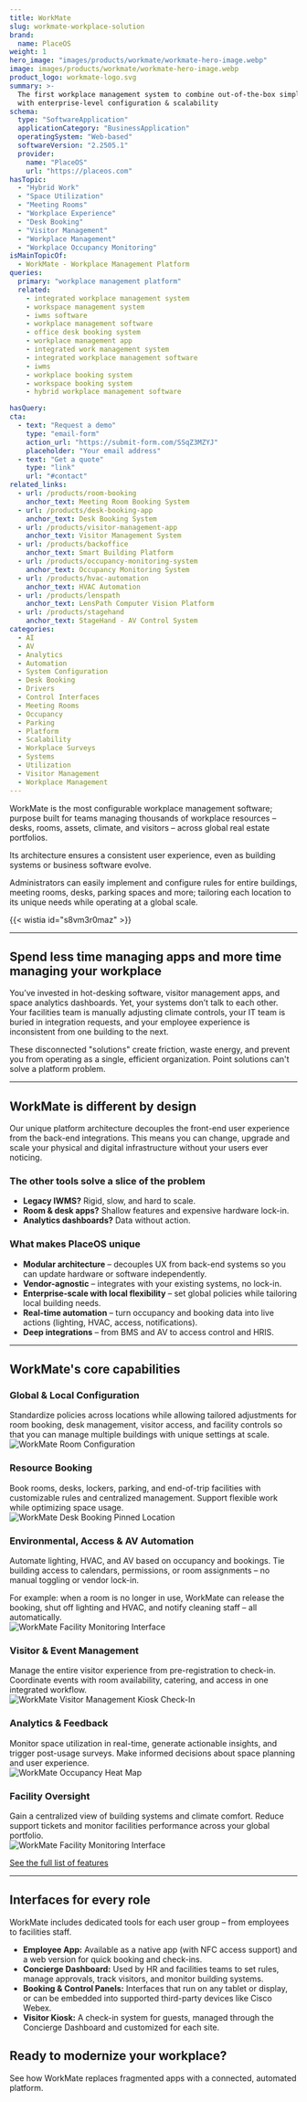 ```yaml
---
title: WorkMate
slug: workmate-workplace-solution
brand:
  name: PlaceOS
weight: 1
hero_image: "images/products/workmate/workmate-hero-image.webp"
image: images/products/workmate/workmate-hero-image.webp
product_logo: workmate-logo.svg
summary: >-
  The first workplace management system to combine out-of-the-box simplicity
  with enterprise-level configuration & scalability
schema:
  type: "SoftwareApplication"
  applicationCategory: "BusinessApplication"
  operatingSystem: "Web-based"
  softwareVersion: "2.2505.1"
  provider:
    name: "PlaceOS"
    url: "https://placeos.com"
hasTopic:
  - "Hybrid Work"
  - "Space Utilization"
  - "Meeting Rooms"
  - "Workplace Experience"
  - "Desk Booking"
  - "Visitor Management"
  - "Workplace Management"
  - "Workplace Occupancy Monitoring"
isMainTopicOf:
  - WorkMate - Workplace Management Platform
queries:
  primary: "workplace management platform"
  related:
    - integrated workplace management system
    - workspace management system
    - iwms software
    - workplace management software
    - office desk booking system
    - workplace management app
    - integrated work management system
    - integrated workplace management software
    - iwms
    - workplace booking system
    - workspace booking system
    - hybrid workplace management software

hasQuery:
cta:
  - text: "Request a demo"
    type: "email-form"  
    action_url: "https://submit-form.com/SSqZ3MZYJ"  
    placeholder: "Your email address"
  - text: "Get a quote"
    type: "link"
    url: "#contact" 
related_links:
  - url: /products/room-booking
    anchor_text: Meeting Room Booking System
  - url: /products/desk-booking-app
    anchor_text: Desk Booking System
  - url: /products/visitor-management-app
    anchor_text: Visitor Management System
  - url: /products/backoffice
    anchor_text: Smart Building Platform
  - url: /products/occupancy-monitoring-system
    anchor_text: Occupancy Monitoring System
  - url: /products/hvac-automation
    anchor_text: HVAC Automation
  - url: /products/lenspath
    anchor_text: LensPath Computer Vision Platform
  - url: /products/stagehand
    anchor_text: StageHand - AV Control System
categories:
  - AI
  - AV
  - Analytics
  - Automation
  - System Configuration
  - Desk Booking
  - Drivers
  - Control Interfaces
  - Meeting Rooms
  - Occupancy
  - Parking
  - Platform
  - Scalability
  - Workplace Surveys
  - Systems
  - Utilization
  - Visitor Management
  - Workplace Management
---
```

WorkMate is the most configurable workplace management software; purpose built for teams managing thousands of workplace resources – desks, rooms, assets, climate, and visitors – across global real estate portfolios. 

Its architecture ensures a consistent user experience, even as building systems or business software evolve. 

Administrators can easily implement and configure rules for entire buildings, meeting rooms, desks, parking spaces and more; tailoring each location to its unique needs while operating at a global scale.

{{< wistia id="s8vm3r0maz" >}}

---

## Spend less time managing apps and more time managing your workplace

You’ve invested in hot-desking software, visitor management apps, and space analytics dashboards. Yet, your systems don’t talk to each other. Your facilities team is manually adjusting climate controls, your IT team is buried in integration requests, and your employee experience is inconsistent from one building to the next.

These disconnected "solutions" create friction, waste energy, and prevent you from operating as a single, efficient organization. Point solutions can't solve a platform problem.

---
## WorkMate is different by design

Our unique platform architecture decouples the front-end user experience from the back-end integrations. This means you can change, upgrade and scale your physical and digital infrastructure without your users ever noticing.

### The other tools solve a slice of the problem
- **Legacy IWMS?** Rigid, slow, and hard to scale.  
- **Room & desk apps?** Shallow features and expensive hardware lock-in.  
- **Analytics dashboards?** Data without action.

### What makes PlaceOS unique

- **Modular architecture** – decouples UX from back-end systems so you can update hardware or software independently.  
- **Vendor-agnostic** – integrates with your existing systems, no lock-in.  
- **Enterprise-scale with local flexibility** – set global policies while tailoring local building needs.  
- **Real-time automation** – turn occupancy and booking data into live actions (lighting, HVAC, access, notifications).  
- **Deep integrations** – from BMS and AV to access control and HRIS.  

---
## WorkMate's core capabilities

### Global & Local Configuration
Standardize policies across locations while allowing tailored adjustments for room booking, desk management, visitor access, and facility controls so that you can manage multiple buildings with unique settings at scale.
![WorkMate Room Configuration](/images/products/workmate/workmate-room-configuration-rules.webp)
### Resource Booking
Book rooms, desks, lockers, parking, and end-of-trip facilities with customizable rules and centralized management. Support flexible work while optimizing space usage.  
![WorkMate Desk Booking Pinned Location](/images/products/workmate/desk-booking-pinned-location-thumbnail.avif)

### Environmental, Access & AV Automation
Automate lighting, HVAC, and AV based on occupancy and bookings. Tie building access to calendars, permissions, or room assignments – no manual toggling or vendor lock-in.

For example: when a room is no longer in use, WorkMate can release the booking, shut off lighting and HVAC, and notify cleaning staff – all automatically.  
![WorkMate Facility Monitoring Interface](/images/products/workmate/workmate-evironment-information-p-1600.webp)

### Visitor & Event Management
Manage the entire visitor experience from pre-registration to check-in. Coordinate events with room availability, catering, and access in one integrated workflow.  
![WorkMate Visitor Management Kiosk Check-In](/images/products/workmate/placeos-workmate-kiosk-check-in.webp)

### Analytics & Feedback
Monitor space utilization in real-time, generate actionable insights, and trigger post-usage surveys. Make informed decisions about space planning and user experience.  
![WorkMate Occupancy Heat Map](/images/products/workmate/real-time-occupancy-workmate-floor-plan-occupancy-by-room.webp)

### Facility Oversight
Gain a centralized view of building systems and climate comfort. Reduce support tickets and monitor facilities performance across your global portfolio.  
![WorkMate Facility Monitoring Interface](/images/products/workmate/workmate-evironment-information-p-1600.webp)

[See the full list of features](#features)

---
## Interfaces for every role

WorkMate includes dedicated tools for each user group – from employees to facilities staff.

- **Employee App:** Available as a native app (with NFC access support) and a web version for quick booking and check-ins.  
- **Concierge Dashboard:** Used by HR and facilities teams to set rules, manage approvals, track visitors, and monitor building systems.  
- **Booking & Control Panels:** Interfaces that run on any tablet or display, or can be embedded into supported third-party devices like Cisco Webex.  
- **Visitor Kiosk:** A check-in system for guests, managed through the Concierge Dashboard and customized for each site.

## Ready to modernize your workplace?

See how WorkMate replaces fragmented apps with a connected, automated platform.